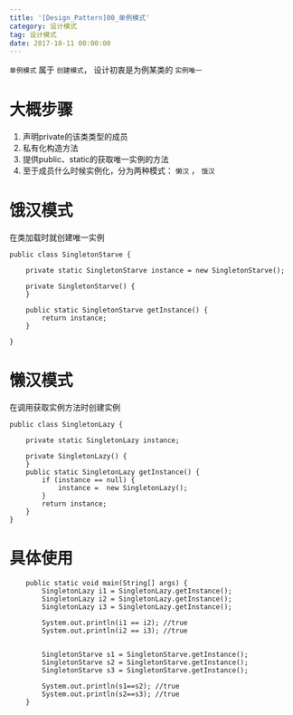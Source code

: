 ```yaml
---
title: '[Design_Pattern]00_单例模式'
category: 设计模式
tag: 设计模式
date: 2017-10-11 00:00:00
---
```



`单例模式` 属于 `创建模式`， 设计初衷是为例某类的 `实例唯一`

# 大概步骤


1. 声明private的该类类型的成员
2. 私有化构造方法
3. 提供public、static的获取唯一实例的方法
4. 至于成员什么时候实例化，分为两种模式： `懒汉` ， `饿汉`



# 饿汉模式

在类加载时就创建唯一实例
```
public class SingletonStarve {

    private static SingletonStarve instance = new SingletonStarve();

    private SingletonStarve() {
    }
    
    public static SingletonStarve getInstance() {
        return instance;
    }

}
```

# 懒汉模式

在调用获取实例方法时创建实例

```
public class SingletonLazy {

    private static SingletonLazy instance;

    private SingletonLazy() {
    }
    public static SingletonLazy getInstance() {
        if (instance == null) {
            instance =  new SingletonLazy();
        }
        return instance;
    }
}
```

# 具体使用

```
    public static void main(String[] args) {
        SingletonLazy i1 = SingletonLazy.getInstance();
        SingletonLazy i2 = SingletonLazy.getInstance();
        SingletonLazy i3 = SingletonLazy.getInstance();

        System.out.println(i1 == i2); //true
        System.out.println(i2 == i3); //true


        SingletonStarve s1 = SingletonStarve.getInstance();
        SingletonStarve s2 = SingletonStarve.getInstance();
        SingletonStarve s3 = SingletonStarve.getInstance();

        System.out.println(s1==s2); //true
        System.out.println(s2==s3); //true
    }

```
